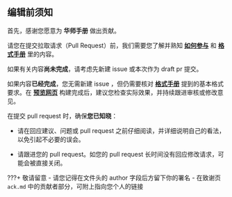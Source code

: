 ## 编辑前须知

首先，感谢您愿意为 **华师手册** 做出贡献。

请您在提交拉取请求（Pull Request）前，我们需要您了解并熟知 **[如何参与](https://scnusw.online/intro/htc/)** 和 **[格式手册](https://scnusw.online/intro/format/)** 里的内容。

如果有关内容**尚未完成**，请考虑先新建 issue 或本次作为 draft pr 提交。

如果内容**已经完成**，您无需新建 issue ，但仍需要核对 **[格式手册](https://scnusw.online/intro/format/)** 提到的基本格式要求。在 **[预览网页](https://preview.scnusw.online)** 构建完成后，建议您检查实际效果，并持续跟进审核或修改意见。

在提交 pull request 时，确保**您已知晓**：

+ 请在回应建议、问题或 pull request 之前仔细阅读，并详细说明自己的看法，以免引起不必要的误会。

+ 请跟进您的 pull request。如您的 pull request 长时间没有回应修改请求，可能会被直接关闭。

???+ 敬请留意
    - 请您记得在文件头的 author 字段后方留下你的署名
    - 在致谢页 `ack.md` 中的贡献者部分，可附上指向您个人的链接